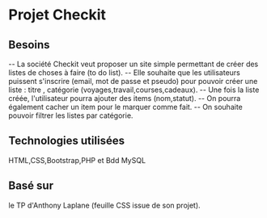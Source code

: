 # Projet Checkit

## Besoins
-- La société Checkit veut proposer un site simple permettant de créer des listes de choses à faire (to do list).
-- Elle souhaite que les utilisateurs puissent s'inscrire (email, mot de passe et pseudo) pour pouvoir créer une liste : titre , catégorie (voyages,travail,courses,cadeaux).
-- Une fois la liste créée, l'utilisateur pourra ajouter des items (nom,statut).
-- On pourra également cacher un item pour le marquer comme fait.
-- On souhaite pouvoir filtrer les listes par catégorie.

## Technologies utilisées
HTML,CSS,Bootstrap,PHP et Bdd MySQL

## Basé sur 
le TP d'Anthony Laplane (feuille CSS issue de son projet).